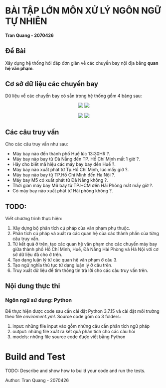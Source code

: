 # BÀI TẬP LỚN MÔN XỬ LÝ NGÔN NGỮ TỰ NHIÊN

#### Tran Quang - 2070426

## Đề Bài
Xây dựng hệ thống hỏi đáp đơn giản về các chuyến bay nội địa bằng **quan hệ văn phạm**.

## Cơ sở dữ liệu các chuyến bay

Dữ liệu về các chuyến bay có sẵn trong hệ thống gồm 4 bảng sau:

<p align="center"><img src="https://user-images.githubusercontent.com/87520683/206459244-3a44ab03-cead-485b-b46b-2680d62cf563.png"> <img src="https://user-images.githubusercontent.com/87520683/206459281-16fbc036-7eec-4263-9cde-498a6bdfbb7e.png"> </p>
<p align="center"><img src="https://user-images.githubusercontent.com/87520683/206459301-4a9434c5-6bf5-4dae-97f7-6eca2f116cb9.png"> <img src="https://user-images.githubusercontent.com/87520683/206459323-c163b1b5-dd44-4931-9823-60c0cb94f865.png"></p>

## Các câu truy vấn

Cho các câu truy vấn như sau:

- Máy bay nào đến thành phố Huế lúc 13:30HR ?.
- Máy bay nào bay từ Đà Nẵng đến TP. Hồ Chí Minh mất 1 giờ ?.
- Hãy cho biết mã hiệu các máy bay bay đến Huế ?.
- Máy bay nào xuất phát từ Tp.Hồ Chí Minh, lúc mấy giờ ?.
- Máy bay nào bay từ TP.Hồ Chí Minh đến Hà Nội ?.
- Máy bay M5 có xuất phát từ Đà Nẵng không ?.
- Thời gian máy bay M6 bay từ TP.HCM đến Hải Phòng mất mấy giờ ?.
- Có máy bay nào xuất phát từ Hải phòng không ?.

## TODO: 

Viết chương trình thực hiện:

1. Xây dựng bộ phân tích cú pháp của văn phạm phụ thuộc.
2. Phân tích cú pháp và xuất ra các quan hệ của các thành phần của từng câu truy vấn.
3. Từ kết quả ở trên, tạo các quan hệ văn phạm cho các chuyến máy bay giữa thành phố Hồ Chí Minh, Huế, Đà Nẵng Hải Phòng và Hà Nội với cơ sở dữ liệu đã cho ở trên.
4. Tạo dạng luận lý từ các quan hệ văn phạm ở câu 3.
5. Tạo ngữ nghĩa thủ tục từ dạng luận lý ở câu trên.
6. Truy xuất dữ liệu để tìm thông tin trả lời cho các câu truy vấn trên.

## Nội dung thực thi

### Ngôn ngữ sử dụng: Python

Để thực hiện được code sau cần cài đặt Python 3.7.15 và cài đặt môi trường theo file *enviroment.yml*. Source code gồm có 3 folders:

1.	input: những file input vào gồm những câu cần phân tích ngữ pháp
2.	output: những file xuất ra kết quả phân tích cho các câu hỏi 
3.	models: những file source code được viết bằng Python

# Build and Test
TODO: Describe and show how to build your code and run the tests. 

Author: Tran Quang - 2070426
